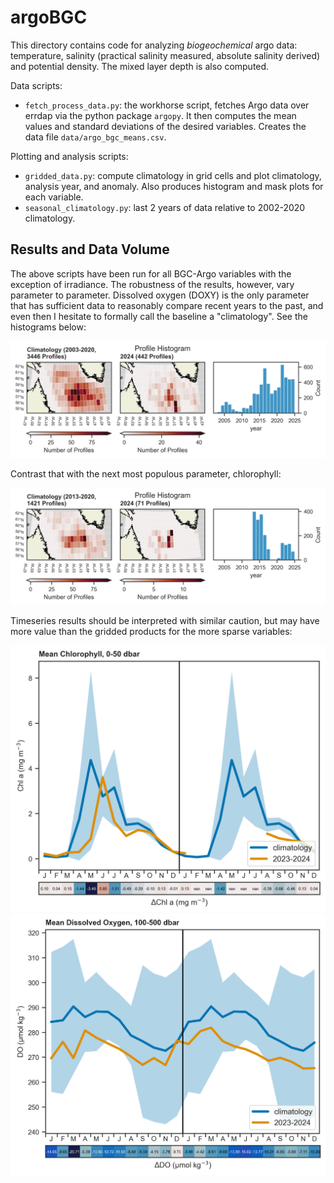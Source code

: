 # argoBGC

This directory contains code for analyzing _biogeochemical_ argo data: temperature, salinity (practical salinity measured, absolute salinity derived) and potential density. The mixed layer depth is also computed. 

Data scripts:

- `fetch_process_data.py`: the workhorse script, fetches Argo data over errdap via the python package `argopy`. It then computes the mean values and standard deviations of the desired variables. Creates the data file `data/argo_bgc_means.csv`.

Plotting and analysis scripts:

- `gridded_data.py`: compute climatology in grid cells and plot climatology, analysis year, and anomaly. Also produces histogram and mask plots for each variable.
- `seasonal_climatology.py`: last 2 years of data relative to 2002-2020 climatology.

## Results and Data Volume

The above scripts have been run for all BGC-Argo variables with the exception of irradiance. The robustness of the results, however, vary parameter to parameter. Dissolved oxygen (DOXY) is the only parameter that has sufficient data to reasonably compare recent years to the past, and even then I hesitate to formally call the baseline a "climatology". See the histograms below: 

![DOXY histogram figure](figures/2024/grid/DOXY_histogram_map.png)

Contrast that with the next most populous parameter, chlorophyll:

![CHLA histogram figure](figures/2024/grid/CHLA_histogram_map.png)

Timeseries results should be interpreted with similar caution, but may have more value than the gridded products for the more sparse variables: 

![DOXY seasonal figure](figures/2024/timeseries/CHLA_0-50dbar_2year_seasonal_cycle.png)
![CHLA seasonal figure](figures/2024/timeseries/DOXY_100-500dbar_2year_seasonal_cycle.png)